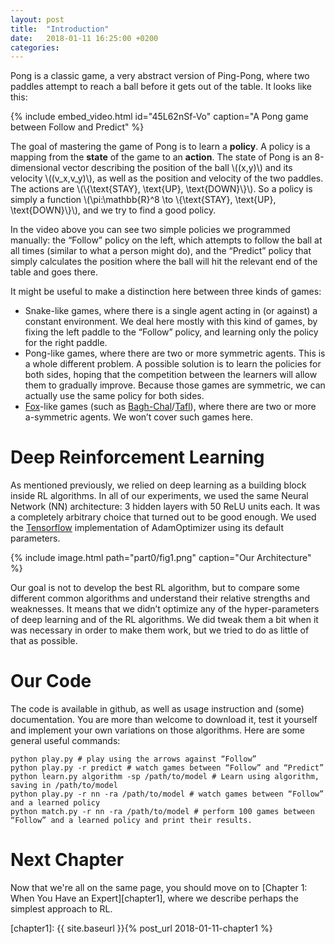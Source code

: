 ```yaml
---
layout: post
title:  "Introduction"
date:   2018-01-11 16:25:00 +0200
categories:
---
```


Pong is a classic game, a very abstract version of Ping-Pong, where two paddles attempt to reach a ball before it gets out of the table. It looks like this:

{% include embed_video.html id="45L62nSf-Vo" caption="A Pong game between Follow and Predict" %}

The goal of mastering the game of Pong is to learn a **policy**. A policy is a mapping from the **state** of the game to an **action**. The state of Pong is an 8-dimensional vector describing the position of the ball \\((x,y)\\) and its velocity \\((v_x,v_y)\\), as well as the position and velocity of the two paddles. The actions are \\(\\\{\text{STAY}, \text{UP}, \text{DOWN}\\\}\\). So a policy is simply a function \\(\pi:\mathbb{R}^8 \to \\\{\text{STAY}, \text{UP}, \text{DOWN}\\\}\\), and we try to find a good policy.

In the video above you can see two simple policies we programmed manually: the “Follow” policy on the left, which attempts to follow the ball at all times (similar to what a person might do), and the “Predict” policy that simply calculates the position where the ball will hit the relevant end of the table and goes there. 

It might be useful to make a distinction here between three kinds of games:
- Snake-like games, where there is a single agent acting in (or against) a constant environment. We deal here mostly with this kind of games, by fixing the left paddle to the “Follow” policy, and learning only the policy for the right paddle.
- Pong-like games, where there are two or more symmetric agents. This is a whole different problem. A possible solution is to learn the policies for both sides, hoping that the competition between the learners will allow them to gradually improve. Because those games are symmetric, we can actually use the same policy for both sides.
- [Fox][fox]-like games (such as [Bagh-Chal][baghcahl]/[Tafl][tafl]), where there are two or more a-symmetric agents. We won’t cover such games here.

# Deep Reinforcement Learning

As mentioned previously, we relied on deep learning as a building block inside RL algorithms. In all of our experiments, we used the same Neural Network (NN) architecture: 3 hidden layers with 50 ReLU units each. It was a completely arbitrary choice that turned out to be good enough. We used the [Tensorflow][tensorflow] implementation of AdamOptimizer using its default parameters.

{% include image.html path="part0/fig1.png" caption="Our Architecture" %}

Our goal is not to develop the best RL algorithm, but to compare some different common algorithms and understand their relative strengths and weaknesses. It means that we didn’t optimize any of the hyper-parameters of deep learning and of the RL algorithms. We did tweak them a bit when it was necessary in order to make them work, but we tried to do as little of that as possible.


# Our Code

The code is available in github, as well as usage instruction and (some) documentation. You are more than welcome to download it, test it yourself and implement your own variations on those algorithms. Here are some general useful commands:

    python play.py # play using the arrows against “Follow”
    python play.py -r predict # watch games between “Follow” and “Predict”
    python learn.py algorithm -sp /path/to/model # Learn using algorithm, saving in /path/to/model
    python play.py -r nn -ra /path/to/model # watch games between “Follow” and a learned policy
    python match.py -r nn -ra /path/to/model # perform 100 games between “Follow” and a learned policy and print their results.


# Next Chapter

Now that we're all on the same page, you should move on to [Chapter 1: When You Have an Expert][chapter1], where we describe perhaps the simplest approach to RL.

[fox]: https://en.wikipedia.org/wiki/Fox_games
[baghcahl]: https://en.wikipedia.org/wiki/Bagh-Chal
[tafl]: Tafl_games
[tensorflow]: https://www.tensorflow.org/
[chapter1]: {{ site.baseurl }}{% post_url 2018-01-11-chapter1 %}
